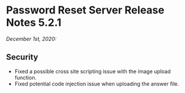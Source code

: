 [title]: # (5.2.1 Release)
[tags]: # (release notes)
[priority]: # (1001)
# Password Reset Server Release Notes 5.2.1

_December 1st, 2020:_ 

## Security

* Fixed a possible cross site scripting issue with the image upload function.
* Fixed potential code injection issue when uploading the answer file.
